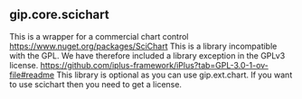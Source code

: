## gip.core.scichart
This is a wrapper for a commercial chart control
https://www.nuget.org/packages/SciChart
This is a library incompatible with the GPL. We have therefore included a library exception in the GPLv3 license.
https://github.com/iplus-framework/iPlus?tab=GPL-3.0-1-ov-file#readme
This library is optional as you can use gip.ext.chart. If you want to use scichart then you need to get a license.